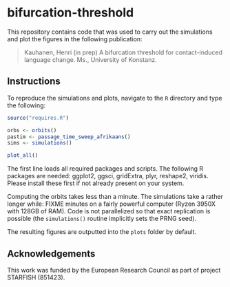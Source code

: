 # bifurcation-threshold

This repository contains code that was used to carry out the simulations and plot the figures in the following publication:

> Kauhanen, Henri (in prep) A bifurcation threshold for contact-induced language change. Ms., University of Konstanz.


## Instructions

To reproduce the simulations and plots, navigate to the `R` directory and type the following:

```r
source("requires.R")

orbs <- orbits()
pastim <- passage_time_sweep_afrikaans()
sims <- simulations()

plot_all()
```

The first line loads all required packages and scripts. The following R packages are needed: ggplot2, ggsci, gridExtra, plyr, reshape2, viridis. Please install these first if not already present on your system.

Computing the orbits takes less than a minute. The simulations take a rather longer while: FIXME minutes on a fairly powerful computer (Ryzen 3950X with 128GB of RAM). Code is not parallelized so that exact replication is possible (the `simulations()` routine implicitly sets the PRNG seed).

The resulting figures are outputted into the `plots` folder by default.


## Acknowledgements

This work was funded by the European Research Council as part of project STARFISH (851423).
